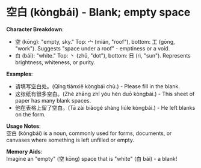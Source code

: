 # **空白 (kòngbái) - Blank; empty space**

**Character Breakdown**:  
- 空 (kōng): "empty, sky." Top: 宀 (mián, "roof"), bottom: 工 (gōng, "work"). Suggests "space under a roof" - emptiness or a void.  
- 白 (bái): "white." Top: 丶 (zhǔ, "dot"), bottom: 日 (rì, "sun"). Represents brightness, whiteness, or purity.

**Examples**:  
- 请填写空白处。(Qǐng tiánxiě kòngbái chù.) - Please fill in the blank.  
- 这张纸有很多空白。(Zhè zhāng zhǐ yǒu hěn duō kòngbái.) - This sheet of paper has many blank spaces.  
- 他在表格上留了空白。(Tā zài biǎogé shàng liúle kòngbái.) - He left blanks on the form.

**Usage Notes**:  
空白 (kòngbái) is a noun, commonly used for forms, documents, or canvases where something is left unfilled or empty.

**Memory Aids**:  
Imagine an "empty" (空 kōng) space that is "white" (白 bái) - a blank!
